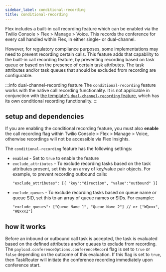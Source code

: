 ```yaml
---
sidebar_label: conditional-recording
title: conditional-recording
---
```


Flex includes a built-in call recording feature which can be enabled via the Twilio Console > Flex > Manage > Voice. This records the conference for every call handled within Flex, in either single- or dual-channel.

However, for regulatory compliance purposes, some implementations may need to prevent recording certain calls. This feature adds that capability to the built-in call recording feature, by preventing recording based on task queue or based on the presence of certain task attributes. The task attributes and/or task queues that should be excluded from recording are configurable.

:::info dual-channel-recording feature
The `conditional-recording` feature works with the native call recording functionality. It is not applicable in conjunction with [the template's `dual-channel-recording` feature](/feature-library/dual-channel-recording), which has its own conditional recording functionality.
:::

## setup and dependencies

If you are enabling the conditional recording feature, you must also **enable** the call recording flag within Twilio Console > Flex > Manage > Voice, otherwise recordings will not be accessible via Flex Insights.

The `conditional-recording` feature has the following settings:
- `enabled` - Set to `true` to enable the feature
- `exclude_attributes` - To exclude recording tasks based on the task attributes present, set this to an array of key/value pair objects. For example, to prevent recording outbound calls:
  ```
  "exclude_attributes": [{ "key":"direction", "value":"outbound" }]
  ```
- `exclude_queues` - To exclude recording tasks based on queue name or queue SID, set this to an array of queue names or SIDs. For example:
  ```
  "exclude_queues": ["Queue Name 1", "Queue Name 2"] // or ["WQxxx", "WQxxx2"]
  ```

## how it works

Before an inbound or outbound call task is accepted, the task is evaluated based on the defined attributes and/or queues to exclude from recording. The `payload.conferenceOptions.conferenceRecord` flag is set to `true` or `false` depending on the outcome of this evaluation. If this flag is set to `true`, then TaskRouter will initiate the conference recording immediately upon conference start.
